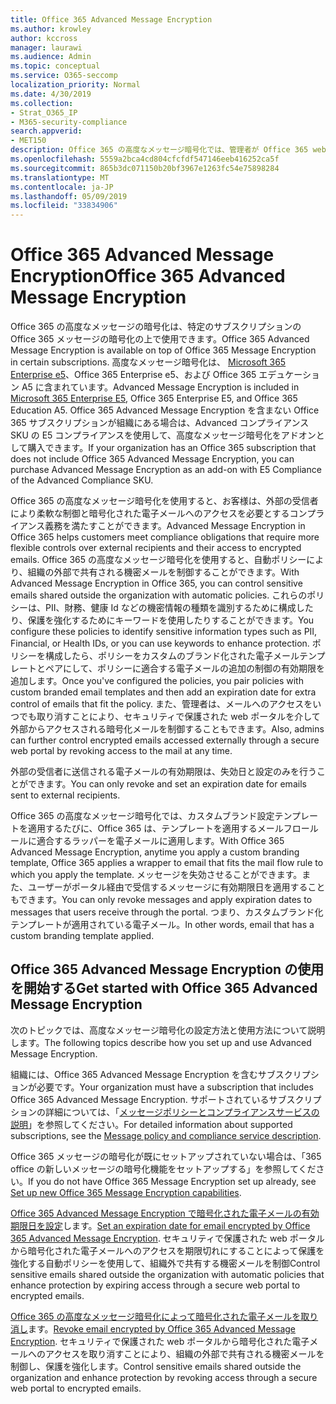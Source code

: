```yaml
---
title: Office 365 Advanced Message Encryption
ms.author: krowley
author: kccross
manager: laurawi
ms.audience: Admin
ms.topic: conceptual
ms.service: O365-seccomp
localization_priority: Normal
ms.date: 4/30/2019
ms.collection:
- Strat_O365_IP
- M365-security-compliance
search.appverid:
- MET150
description: Office 365 の高度なメッセージ暗号化では、管理者が Office 365 web ポータルを使用して暗号化された電子メールにアクセスを期限切れにし、取り消すことができるようになります。
ms.openlocfilehash: 5559a2bca4cd804cfcfdf547146eeb416252ca5f
ms.sourcegitcommit: 865b3dc071150b20bf3967e1263fc54e75898284
ms.translationtype: MT
ms.contentlocale: ja-JP
ms.lasthandoff: 05/09/2019
ms.locfileid: "33834906"
---
```

# <a name="office-365-advanced-message-encryption"></a><span data-ttu-id="bb739-103">Office 365 Advanced Message Encryption</span><span class="sxs-lookup"><span data-stu-id="bb739-103">Office 365 Advanced Message Encryption</span></span>

<span data-ttu-id="bb739-104">Office 365 の高度なメッセージの暗号化は、特定のサブスクリプションの Office 365 メッセージの暗号化の上で使用できます。</span><span class="sxs-lookup"><span data-stu-id="bb739-104">Office 365 Advanced Message Encryption is available on top of Office 365 Message Encryption in certain subscriptions.</span></span> <span data-ttu-id="bb739-105">高度なメッセージ暗号化は、 [Microsoft 365 Enterprise e5](https://www.microsoft.com/microsoft-365/enterprise/home)、Office 365 Enterprise e5、および Office 365 エデュケーション A5 に含まれています。</span><span class="sxs-lookup"><span data-stu-id="bb739-105">Advanced Message Encryption is included in [Microsoft 365 Enterprise E5](https://www.microsoft.com/microsoft-365/enterprise/home), Office 365 Enterprise E5, and Office 365 Education A5.</span></span> <span data-ttu-id="bb739-106">Office 365 Advanced Message Encryption を含まない Office 365 サブスクリプションが組織にある場合は、Advanced コンプライアンス SKU の E5 コンプライアンスを使用して、高度なメッセージ暗号化をアドオンとして購入できます。</span><span class="sxs-lookup"><span data-stu-id="bb739-106">If your organization has an Office 365 subscription that does not include Office 365 Advanced Message Encryption, you can purchase Advanced Message Encryption as an add-on with E5 Compliance of the Advanced Compliance SKU.</span></span>

<span data-ttu-id="bb739-107">Office 365 の高度なメッセージ暗号化を使用すると、お客様は、外部の受信者により柔軟な制御と暗号化された電子メールへのアクセスを必要とするコンプライアンス義務を満たすことができます。</span><span class="sxs-lookup"><span data-stu-id="bb739-107">Advanced Message Encryption in Office 365 helps customers meet compliance obligations that require more flexible controls over external recipients and their access to encrypted emails.</span></span> <span data-ttu-id="bb739-108">Office 365 の高度なメッセージ暗号化を使用すると、自動ポリシーにより、組織の外部で共有される機密メールを制御することができます。</span><span class="sxs-lookup"><span data-stu-id="bb739-108">With Advanced Message Encryption in Office 365, you can control sensitive emails shared outside the organization with automatic policies.</span></span> <span data-ttu-id="bb739-109">これらのポリシーは、PII、財務、健康 Id などの機密情報の種類を識別するために構成したり、保護を強化するためにキーワードを使用したりすることができます。</span><span class="sxs-lookup"><span data-stu-id="bb739-109">You configure these policies to identify sensitive information types such as PII, Financial, or Health IDs, or you can use keywords to enhance protection.</span></span> <span data-ttu-id="bb739-110">ポリシーを構成したら、ポリシーをカスタムのブランド化された電子メールテンプレートとペアにして、ポリシーに適合する電子メールの追加の制御の有効期限を追加します。</span><span class="sxs-lookup"><span data-stu-id="bb739-110">Once you've configured the policies, you pair policies with custom branded email templates and then add an expiration date for extra control of emails that fit the policy.</span></span> <span data-ttu-id="bb739-111">また、管理者は、メールへのアクセスをいつでも取り消すことにより、セキュリティで保護された web ポータルを介して外部からアクセスされる暗号化メールを制御することもできます。</span><span class="sxs-lookup"><span data-stu-id="bb739-111">Also, admins can further control encrypted emails accessed externally through a secure web portal by revoking access to the mail at any time.</span></span>

<span data-ttu-id="bb739-112">外部の受信者に送信される電子メールの有効期限は、失効日と設定のみを行うことができます。</span><span class="sxs-lookup"><span data-stu-id="bb739-112">You can only revoke and set an expiration date for emails sent to external recipients.</span></span>

<span data-ttu-id="bb739-113">Office 365 の高度なメッセージ暗号化では、カスタムブランド設定テンプレートを適用するたびに、Office 365 は、テンプレートを適用するメールフロールールに適合するラッパーを電子メールに適用します。</span><span class="sxs-lookup"><span data-stu-id="bb739-113">With Office 365 Advanced Message Encryption, anytime you apply a custom branding template, Office 365 applies a wrapper to email that fits the mail flow rule to which you apply the template.</span></span> <span data-ttu-id="bb739-114">メッセージを失効させることができます。また、ユーザーがポータル経由で受信するメッセージに有効期限日を適用することもできます。</span><span class="sxs-lookup"><span data-stu-id="bb739-114">You can only revoke messages and apply expiration dates to messages that users receive through the portal.</span></span> <span data-ttu-id="bb739-115">つまり、カスタムブランド化テンプレートが適用されている電子メール。</span><span class="sxs-lookup"><span data-stu-id="bb739-115">In other words, email that has a custom branding template applied.</span></span>

## <a name="get-started-with-office-365-advanced-message-encryption"></a><span data-ttu-id="bb739-116">Office 365 Advanced Message Encryption の使用を開始する</span><span class="sxs-lookup"><span data-stu-id="bb739-116">Get started with Office 365 Advanced Message Encryption</span></span>

<span data-ttu-id="bb739-117">次のトピックでは、高度なメッセージ暗号化の設定方法と使用方法について説明します。</span><span class="sxs-lookup"><span data-stu-id="bb739-117">The following topics describe how you set up and use Advanced Message Encryption.</span></span>

<span data-ttu-id="bb739-118">組織には、Office 365 Advanced Message Encryption を含むサブスクリプションが必要です。</span><span class="sxs-lookup"><span data-stu-id="bb739-118">Your organization must have a subscription that includes Office 365 Advanced Message Encryption.</span></span> <span data-ttu-id="bb739-119">サポートされているサブスクリプションの詳細については、「[メッセージポリシーとコンプライアンスサービスの説明](https://docs.microsoft.com/en-us/office365/servicedescriptions/exchange-online-service-description/message-policy-and-compliance)」を参照してください。</span><span class="sxs-lookup"><span data-stu-id="bb739-119">For detailed information about supported subscriptions, see the [Message policy and compliance service description](https://docs.microsoft.com/en-us/office365/servicedescriptions/exchange-online-service-description/message-policy-and-compliance).</span></span>

<span data-ttu-id="bb739-120">Office 365 メッセージの暗号化が既にセットアップされていない場合は、「365 office の新しいメッセージの暗号化機能をセットアップする」を参照してください。</span><span class="sxs-lookup"><span data-stu-id="bb739-120">If you do not have Office 365 Message Encryption set up already, see [Set up new Office 365 Message Encryption capabilities](set-up-new-message-encryption-capabilities.md).</span></span>

<span data-ttu-id="bb739-121">[Office 365 Advanced Message Encryption で暗号化された電子メールの有効期限日を設定](ome-advanced-expiration.md)します。</span><span class="sxs-lookup"><span data-stu-id="bb739-121">[Set an expiration date for email encrypted by Office 365 Advanced Message Encryption](ome-advanced-expiration.md).</span></span> <span data-ttu-id="bb739-122">セキュリティで保護された web ポータルから暗号化された電子メールへのアクセスを期限切れにすることによって保護を強化する自動ポリシーを使用して、組織外で共有する機密メールを制御</span><span class="sxs-lookup"><span data-stu-id="bb739-122">Control sensitive emails shared outside the organization with automatic policies that enhance protection by expiring access through a secure web portal to encrypted emails.</span></span>

<span data-ttu-id="bb739-123">[Office 365 の高度なメッセージ暗号化によって暗号化された電子メールを取り消し](revoke-ome-encrypted-mail.md)ます。</span><span class="sxs-lookup"><span data-stu-id="bb739-123">[Revoke email encrypted by Office 365 Advanced Message Encryption](revoke-ome-encrypted-mail.md).</span></span> <span data-ttu-id="bb739-124">セキュリティで保護された web ポータルから暗号化された電子メールへのアクセスを取り消すことにより、組織の外部で共有される機密メールを制御し、保護を強化します。</span><span class="sxs-lookup"><span data-stu-id="bb739-124">Control sensitive emails shared outside the organization and enhance protection by revoking access through a secure web portal to encrypted emails.</span></span>  